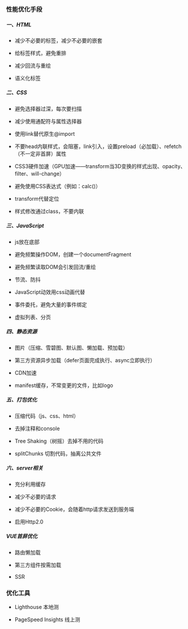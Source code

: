 ### 性能优化手段

##### 一、HTML

- 减少不必要的标签，减少不必要的嵌套

- 给标签样式，避免重排

- 减少回流与重绘

- 语义化标签

##### 二、CSS

- 避免选择器过深，每次要扫描

- 减少使用通配符与属性选择器

- 使用link替代原生@import

- 不要head内联样式，会阻塞，link引入，设置preload（必加载）、refetch（不一定非首屏）属性

- CSS3硬件加速（GPU加速——transform当3D变换的样式出现、opacity、filter、will-change）

- 避免使用CSS表达式（例如：calc()）

- transform代替定位

- 样式修改通过class，不要内联


##### 三、JavaScript

- js放在底部

- 避免频繁操作DOM，创建一个documentFragment

- 避免频繁读取DOM会引发回流/重绘

- 节流、防抖

- JavaScript动效用css动画代替

- 事件委托，避免大量的事件绑定

- 虚拟列表、分页


##### 四、静态资源

- 图片（压缩、雪碧图、默认图、懒加载、预加载）

- 第三方资源异步加载（defer页面完成执行、async立即执行）

- CDN加速

- manifest缓存，不常变更的文件，比如logo


##### 五、打包优化

- 压缩代码（js、css、html）

- 去掉注释和console

- Tree Shaking（树摇）去掉不用的代码

- splitChunks 切割代码，抽离公共文件


##### 六、server相关

- 充分利用缓存

- 减少不必要的请求

- 减少不必要的Cookie，会随着http请求发送到服务端

- 启用Http2.0


##### VUE首屏优化

- 路由懒加载

- 第三方组件按需加载

- SSR



### 优化工具

- Lighthouse 本地测

- PageSpeed Insights 线上测
